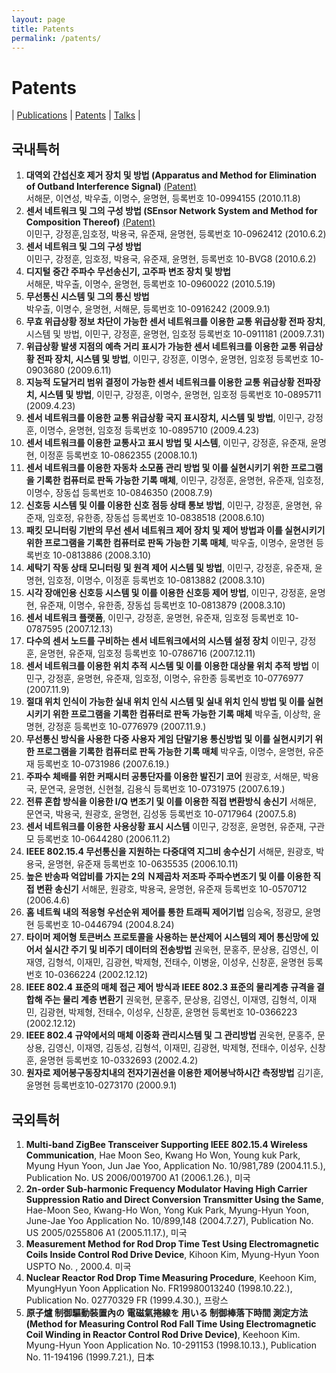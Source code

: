```yaml
---
layout: page
title: Patents
permalink: /patents/
---
```


# Patents
| [Publications](/publications/) 
| [Patents](/patents/) 
| [Talks](/talks/) |

## 국내특허
1. <b>대역외 간섭신호 제거 장치 및 방법 (Apparatus and Method for Elimination of Outband Interference Signal)</b> [(Patent)][p1]<br>
서해문, 이연성, 박우출, 이명수, 윤명현, 
등록번호 10-0994155 (2010.11.8)
2. <b>센서 네트워크 및 그의 구성 방법 (SEnsor Network System and Method for Composition Thereof)</b> [(Patent)][p2]<br>
이민구, 강정훈,임호정, 박용국, 유준재, 윤명현, 
등록번호 10-0962412 (2010.6.2)
3. <b>센서 네트워크 및 그의 구성 방법</b><br>
이민구, 강정훈, 임호정, 박용국, 유준재, 윤명현, 
등록번호 10-BVG8 (2010.6.2)
4. <b>디지털 중간 주파수 무선송신기, 고주파 변조 장치 및 방법</b><br>
서해문, 박우출, 이명수, 윤명현, 
등록번호 10-0960022 (2010.5.19)
5. <b>무선통신 시스템 및 그의 통신 방법</b><br>
박우출, 이명수, 윤명현, 서해문, 
등록번호 10-0916242 (2009.9.1)
6. <b>무효 위급상황 정보 차단이 가능한 센서 네트워크를 이용한 교통 위급상황 전파 장치</b>, 시스템 및 방법</b>, 
이민구, 강정훈, 윤명현, 임호정
등록번호 10-0911181 (2009.7.31)
7. <b>위급상황 발생 지점의 예측 거리 표시가 가능한 센서 네트워크를 이용한 교통 위급상황 전파 장치, 시스템 및 방법</b>, 
이민구, 강정훈, 이명수, 윤명현, 임호정
등록번호 10-0903680 (2009.6.11)
8. <b>지능적 도달거리 범위 결정이 가능한 센서 네트워크를 이용한 교통 위급상황 전파장치, 시스템 및 방법</b>, 
이민구, 강정훈, 이명수, 윤명현, 임호정
등록번호 10-0895711 (2009.4.23)
9. <b>센서 네트워크를 이용한 교통 위급상황 국지 표시장치, 시스템 및 방법</b>, 
이민구, 강정훈, 이명수, 윤명현, 임호정
등록번호 10-0895710 (2009.4.23)
10. <b>센서 네트워크를 이용한 교통사고 표시 방법 및 시스템</b>, 
이민구, 강정훈, 유준재, 윤명현, 이정훈
등록번호 10-0862355 (2008.10.1)
11. <b>센서 네트워크를 이용한 자동차 소모품 관리 방법 및 이를 실현시키기 위한 프로그램을 기록한 컴퓨터로 판독 가능한 기록 매체</b>, 
이민구, 강정훈, 윤명현, 유준재, 임호정, 이명수, 장동섭
등록번호 10-0846350 (2008.7.9)
12. <b>신호등 시스템 및 이를 이용한 신호 점등 상태 통보 방법</b>, 
이민구, 강정훈, 윤명현, 유준재, 임호정, 유한종, 장동섭
등록번호 10-0838518 (2008.6.10)
13. <b>패킷 모니터링 기반의 무선 센서 네트워크 제어 장치 및 제어 방법과 이를 실현시키기 위한 프로그램을 기록한 컴퓨터로 판독 가능한 기록 매체</b>, 
박우출, 이명수, 윤명현
등록번호 10-0813886 (2008.3.10)
14. <b>세탁기 작동 상태 모니터링 및 원격 제어 시스템 및 방법</b>, 
이민구, 강정훈, 유준재, 윤명현, 임호정, 이명수, 이정훈
등록번호 10-0813882 (2008.3.10)
15. <b>시각 장애인용 신호등 시스템 및 이를 이용한 신호등 제어 방법</b>, 
이민구, 강정훈, 윤명현, 유준재, 이명수, 유한종, 장동섭
등록번호 10-0813879 (2008.3.10)
16. <b>센서 네트워크 플랫폼</b>, 이민구, 강정훈, 윤명현, 유준재, 임호정
등록번호 10-0787595 (2007.12.13) 
17. <b>다수의 센서 노드를 구비하는 센서 네트워크에서의 시스템 설정 장치</b> 
이민구, 강정훈, 윤명현, 유준재, 임호정
등록번호 10-0786716 (2007.12.11) 
18. <b>센서 네트워크를 이용한 위치 추적 시스템 및 이를 이용한 대상물 위치 추적 방법</b>
이민구, 강정훈, 윤명현, 유준재, 임호정, 이명수, 유한종
등록번호 10-0776977 (2007.11.9)
19. <b>절대 위치 인식이 가능한 실내 위치 인식 시스템 및 실내 위치 인식 방법 및 이를 실현시키기 위한 프로그램을 기록한 컴퓨터로 판독 가능한 기록 매체</b> 
박우출, 이상학, 윤명현, 강정훈
등록번호 10-0776979 (2007.11.9.)
20. <b>무선통신 방식을 사용한 다중 사용자 게임 단말기용 통신방법 및 이를 실현시키기 위한 프로그램을 기록한 컴퓨터로 판독 가능한 기록 매체</b>
박우출, 이명수, 윤명현, 유준재
등록번호 10-0731986 (2007.6.19.) 
21. <b>주파수 체배를 위한 커패시터 공통단자를 이용한 발진기 코어</b> 
원광호, 서해문, 박용국, 문연국, 윤명현, 신현철, 김용식
등록번호 10-0731975 (2007.6.19.)
22. <b>전류 혼합 방식을 이용한 I/Q 변조기 및 이를 이용한 직접 변환방식 송신기</b>
서해문, 문연국, 박용국, 원광호, 윤명현, 김성동
등록번호 10-0717964 (2007.5.8)
23. <b>센서 네트워크를 이용한 사용상황 표시 시스템</b>
이민구, 강정훈, 윤명현, 유준재, 구관모
등록번호 10-0644280 (2006.11.2)
24. <b>IEEE 802.15.4 무선통신을 지원하는 다중대역 지그비 송수신기</b> 
서해문, 원광호, 박용국, 윤명현, 유준재
등록번호 10-0635535 (2006.10.11)
25. <b>높은 반송파 억압비를 가지는 2의 Ｎ제곱차 저조파 주파수변조기 및 이를 이용한 직접 변환 송신기</b> 
서해문, 원광호, 박용국, 윤명현, 유준재
등록번호 10-0570712 (2006.4.6)
26. <b>홈 네트웍 내의 적응형 우선순위 제어를 통한 트래픽 제어기법</b> 
임승옥, 정광모, 윤명현
등록번호 10-0446794 (2004.8.24)
27. <b>타이머 제어형 토큰버스 프로토콜을 사용하는 분산제어 시스템의 제어 통신망에 있어서 실시간 주기 및 비주기 데이터의 전송방법</b> 
권욱현, 문홍주, 문상용, 김영신, 이재영, 김형석, 이재민, 김광현, 박제형, 전태수, 이병윤, 이성우, 신창훈, 윤명현
등록번호 10-0366224 (2002.12.12) 
28. <b>IEEE 802.4 표준의 매체 접근 제어 방식과 IEEE 802.3 표준의 물리계층 규격을 결합해 주는 물리 계층 변환기</b> 
권욱현, 문홍주, 문상용, 김영신, 이재영, 김형석, 이재민, 김광현, 박제형, 전태수, 이성우, 신창훈, 윤명현
등록번호 10-0366223 (2002.12.12)
29. <b>IEEE 802.4 규약에서의 매체 이중화 관리시스템 및 그 관리방법</b> 
권욱현, 문홍주, 문상용, 김영신, 이재영, 김동성, 김형석, 이재민, 김광현, 박제형, 전태수, 이성우, 신창훈, 윤명현
등록번호 10-0332693 (2002.4.2) 
30. <b>원자로 제어봉구동장치내의 전자기권선을 이용한 제어봉낙하시간 측정방법</b> 
김기훈, 윤명현
등록번호10-0273170 (2000.9.1)

## 국외특허
1. <b>Multi-band ZigBee Transceiver Supporting IEEE 802.15.4 Wireless Communication</b>, 
Hae Moon Seo, Kwang Ho Won, Young kuk Park, Myung Hyun Yoon, Jun Jae Yoo, Application No. 10/981,789 (2004.11.5.), Publication No. US 2006/0019700 A1 (2006.1.26.), 미국
2. <b>2n-order Sub-harmonic Frequency Modulator Having High Carrier Suppression Ratio and Direct Conversion Transmitter Using the Same</b>, 
Hae-Moon Seo, Kwang-Ho Won, Yong Kuk Park, Myung-Hyun Yoon, June-Jae Yoo
Application No. 10/899,148 (2004.7.27), Publication No. US 2005/0255806 A1 (2005.11.17.), 미국
3. <b>Measurement Method for Rod Drop Time Test Using Electromagnetic Coils Inside Control Rod Drive Device</b>, 
Kihoon Kim, Myung-Hyun Yoon
USPTO No. , 2000.4. 미국
4. <b>Nuclear Reactor Rod Drop Time Measuring Procedure</b>, 
Keehoon Kim, MyungHyun Yoon
Application No. FR19980013240 (1998.10.22.), Publication No. 02770329 FR (1999.4.30.), 프랑스
5. <b>原子爐 制御驅動裝置內の 電磁氣捲線を 用いる 制御棒落下時間 測定方法 (Method for Measuring Control Rod Fall Time Using Electromagnetic Coil Winding in Reactor Control Rod Drive Device)</b>, 
Keehoon Kim. Myung-Hyun Yoon
Application No. 10-291153 (1998.10.13.), Publication No. 11-194196 (1999.7.21.), 日本

[p1]: https://drive.google.com/file/d/1lmd3T-HqMfaVxew6RLNjRe6Iti-fV_uM/view?usp=sharing
[p2]: https://drive.google.com/file/d/1utpQmoS7fVApzmk6Ik0sHMX-imIxj_7q/view?usp=sharing
